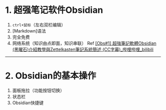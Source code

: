 # 1. 超强笔记软件Obsidian
1. `ctrl+鼠标`（左右双栏编辑）
2. [Markdown]语法
3. 完全免费
4. 网络系统（知识由点即面，知识串联）
Ref  [[Obs#1] 超強筆記軟體Obsidian (黑曜石)介紹教學與Zettelkasten筆記系統簡述 (CC字幕)_哔哩哔哩_bilibili](https://www.bilibili.com/video/BV14v41137ip?spm_id_from=333.788.videopod.sections&vd_source=d1167fc706d8bb4a356a82d19d9d3304)

---
# 2. Obsidian的基本操作
1. 面板拖拉（功能按钮切换）
2. 状态栏
3. Obsidian快捷键
